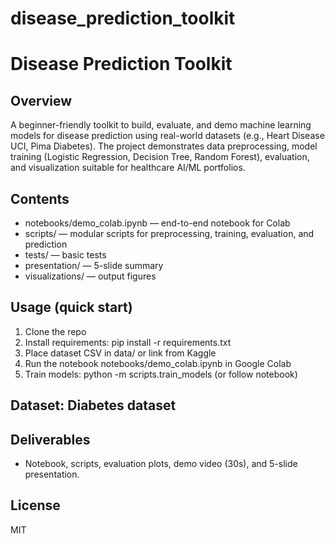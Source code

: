 # disease_prediction_toolkit
# Disease Prediction Toolkit

## Overview
A beginner-friendly toolkit to build, evaluate, and demo machine learning models for disease prediction using real-world datasets (e.g., Heart Disease UCI, Pima Diabetes). The project demonstrates data preprocessing, model training (Logistic Regression, Decision Tree, Random Forest), evaluation, and visualization suitable for healthcare AI/ML portfolios.

## Contents
- notebooks/demo_colab.ipynb — end-to-end notebook for Colab
- scripts/ — modular scripts for preprocessing, training, evaluation, and prediction
- tests/ — basic tests
- presentation/ — 5-slide summary
- visualizations/ — output figures

## Usage (quick start)
1. Clone the repo
2. Install requirements: pip install -r requirements.txt
3. Place dataset CSV in data/ or link from Kaggle
4. Run the notebook notebooks/demo_colab.ipynb in Google Colab
5. Train models: python -m scripts.train_models (or follow notebook)

## Dataset: Diabetes dataset

## Deliverables
- Notebook, scripts, evaluation plots, demo video (30s), and 5-slide presentation.

## License
MIT
